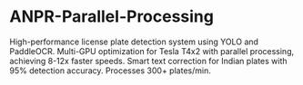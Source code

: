 # ANPR-Parallel-Processing
High-performance license plate detection system using YOLO and PaddleOCR. Multi-GPU optimization for Tesla T4x2 with parallel processing, achieving 8-12x faster speeds. Smart text correction for Indian plates with 95% detection accuracy. Processes 300+ plates/min.
